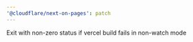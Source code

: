 ```yaml
---
'@cloudflare/next-on-pages': patch
---
```


Exit with non-zero status if vercel build fails in non-watch mode
